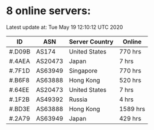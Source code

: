 # 8 online servers:

Latest update at: Tue May 19 12:10:12 UTC 2020

| ID | ASN | Server Country | Online |
| -- | --- | -------------- | ------ |
| #.D09B | AS174 | United States | 770 hrs |
| #.4AEA | AS20473 | Japan | 7 hrs |
| #.7F1D | AS63949 | Singapore | 770 hrs |
| #.B6F8 | AS63888 | Hong Kong | 520 hrs |
| #.64EE | AS20473 | United States | 7 hrs |
| #.1F2B | AS49392 | Russia | 4 hrs |
| #.BD3E | AS63888 | Hong Kong | 1589 hrs |
| #.2A79 | AS63949 | Japan | 429 hrs |

